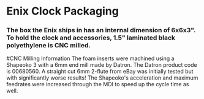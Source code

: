 # Enix Clock Packaging
### The box the Enix ships in has an internal dimension of 6x6x3". To hold the clock and accessories, 1.5" laminated black polyethylene is CNC milled.
#CNC Milling Information
The foam inserts were machined using a Shapeoko 3 with a 6mm end mill made by Datron. The Datron product code is 00680560. A straight cut 6mm 2-flute from eBay was initially tested but with significantly worse results!
The Shapeoko's acceleration and maximum feedrates were increased through the MDI to speed up the cycle time as well.
